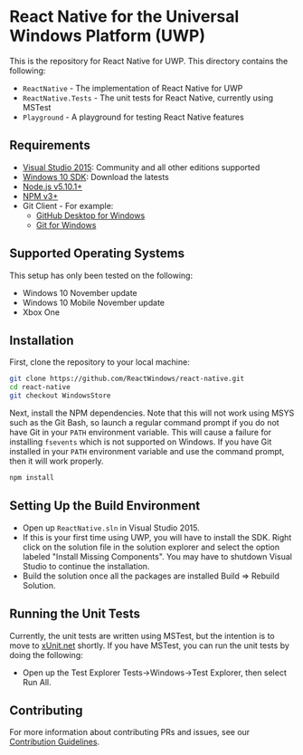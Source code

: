 # React Native for the Universal Windows Platform (UWP)

This is the repository for React Native for UWP.  This directory contains the following:

- `ReactNative` - The implementation of React Native for UWP
- `ReactNative.Tests` - The unit tests for React Native, currently using MSTest
- `Playground` - A playground for testing React Native features

## Requirements

- [Visual Studio 2015](https://msdn.microsoft.com/en-us/library/dd831853.aspx): Community and all other editions supported
- [Windows 10 SDK](https://developer.microsoft.com/en-US/windows/downloads/windows-10-sdk): Download the latests
- [Node.js v5.10.1+](https://nodejs.org/)
- [NPM v3+](https://www.npmjs.com/)
- Git Client - For example:
    - [GitHub Desktop for Windows](https://desktop.github.com/)
    - [Git for Windows](https://git-for-windows.github.io/)

## Supported Operating Systems

This setup has only been tested on the following:
- Windows 10 November update
- Windows 10 Mobile November update
- Xbox One

## Installation

First, clone the repository to your local machine:
```bash
git clone https://github.com/ReactWindows/react-native.git
cd react-native
git checkout WindowsStore
```

Next, install the NPM dependencies.  Note that this will not work using MSYS such as the Git Bash, so launch a regular command prompt if you do not have Git in your `PATH` environment variable.  This will cause a failure for installing `fsevents` which is not supported on Windows.  If you have Git installed in your `PATH` environment variable and use the command prompt, then it will work properly.

```bash
npm install
```

## Setting Up the Build Environment

- Open up `ReactNative.sln` in Visual Studio 2015.
- If this is your first time using UWP, you will have to install the SDK. Right click on the solution file in the solution explorer and select the option labeled "Install Missing Components". You may have to shutdown Visual Studio to continue the installation.
- Build the solution once all the packages are installed Build => Rebuild Solution. 

## Running the Unit Tests

Currently, the unit tests are written using MSTest, but the intention is to move to [xUnit.net](http://xunit.github.io/) shortly.  If you have MSTest, you can run the unit tests by doing the following:

- Open up the Test Explorer Tests->Windows->Test Explorer, then select Run All. 

## Contributing

For more information about contributing PRs and issues, see our [Contribution Guidelines](https://github.com/facebook/react-native/blob/master/CONTRIBUTING.md).


